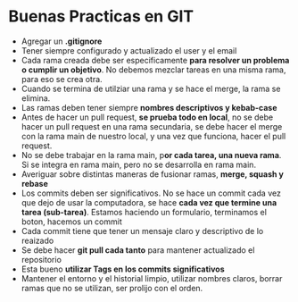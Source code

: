# Buenas Practicas en GIT
* Agregar un **.gitignore**
* Tener siempre configurado y actualizado el user y el email
* Cada rama creada debe ser especificamente **para resolver un problema o cumplir un objetivo**. No debemos mezclar tareas en una misma rama, para eso se crea otra.
* Cuando se termina de utilziar una rama y se hace el merge, la rama se elimina.
* Las ramas deben tener siempre **nombres descriptivos y kebab-case**
* Antes de hacer un pull request, **se prueba todo en local**, no se debe hacer un pull request en una rama secundaria, se debe hacer el merge con la rama main de nuestro local, y una vez que funciona, hacer el pull request.
* No se debe trabajar en la rama main, p**or cada tarea, una nueva rama**. Si se integra en rama main, pero no se desarrolla en rama main.
* Averiguar sobre distintas maneras de fusionar ramas, **merge, squash y rebase**   
* Los commits deben ser significativos. No se hace un commit cada vez que dejo de usar la computadora, se hace **cada vez que termine una tarea (sub-tarea)**. Estamos haciendo un formulario, terminamos el boton, hacemos un commit 
* Cada commit tiene que tener un mensaje claro y descriptivo de lo reaizado
* Se debe hacer **git pull cada tanto** para mantener actualizado el repositorio
* Esta bueno **utilizar Tags en los commits significativos**
* Mantener el entorno y el historial limpio, utilizar nombres claros, borrar ramas que no se utilizan, ser prolijo con el orden. 